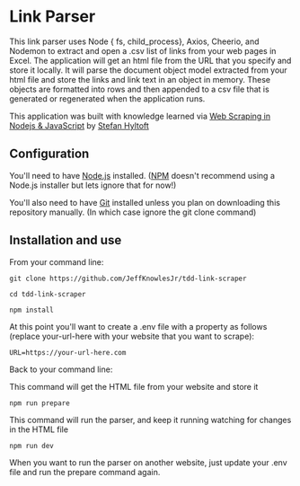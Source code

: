 # Link Parser

This link parser uses Node { fs, child_process}, Axios, Cheerio, and Nodemon to extract and open a .csv list of links from your web pages in Excel. The application will get an html file from the URL that you specify and store it locally. It will parse the document object model extracted from your html file and store the links and link text in an object in memory. These objects are formatted into rows and then appended to a csv file that is generated or regenerated when the application runs.

This application was built with knowledge learned via [Web Scraping in Nodejs & JavaScript](https://www.udemy.com/course/web-scraping-in-nodejs/) by [Stefan Hyltoft](https://www.udemy.com/user/stefan-hyltoft/)

## Configuration

You'll need to have [Node.js](https://nodejs.org/en/download/) installed. \([NPM](https://docs.npmjs.com/downloading-and-installing-node-js-and-npm) doesn't recommend using a Node.js installer but lets ignore that for now!\)

You'll also need to have [Git](https://git-scm.com/) installed unless you plan on downloading this repository manually. (In which case ignore the git clone command)

## Installation and use

From your command line:

    git clone https://github.com/JeffKnowlesJr/tdd-link-scraper

    cd tdd-link-scraper

    npm install

At this point you'll want to create a .env file with a property as follows (replace your-url-here with your website that you want to scrape):

    URL=https://your-url-here.com

Back to your command line:

This command will get the HTML file from your website and store it

    npm run prepare

This command will run the parser, and keep it running watching for changes in the HTML file

    npm run dev

When you want to run the parser on another website, just update your .env file and run the prepare command again.
